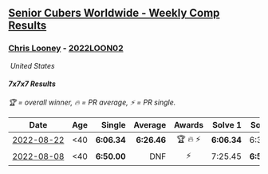 <style>table {white-space: nowrap;}</style>
<link rel="stylesheet" type="text/css" href="/scw-comp/css/flags.css" />

## [Senior Cubers Worldwide - Weekly Comp Results](/scw-comp/results/)
### [Chris Looney](README.md) - [2022LOON02](https://www.worldcubeassociation.org/persons/2022LOON02?event=777)

<i class="flag flag-US" />&nbsp;United States

#### 7x7x7 Results

<span style="white-space: nowrap;">🏆 = overall winner</span>, <span style="white-space: nowrap;">🔥 = PR average</span>, <span style="white-space: nowrap;">⚡ = PR single</span>.

| Date | Age | Single | Average | Awards | Solve 1 | Solve 2 | Solve 3 | Video |
| :--: | :--: | --: | --: | :--: | --: | --: | --: | :-- |
| [2022-08-22](../../results/2022-08-22/777.md) | <40 | **6:06.34** | **6:26.46** | 🏆 🔥 ⚡ | **6:06.34** | 6:37.90 | 6:35.14 | [Desktop](https://www.facebook.com/chris.looney/videos/1301838813888560) / [Mobile](https://m.facebook.com/chris.looney/videos/1301838813888560) |
| [2022-08-08](../../results/2022-08-08/777.md) | <40 | **6:50.00** | DNF | ⚡ | 7:25.45 | **6:50.00** | DNS | [Desktop](https://www.facebook.com/chris.looney/videos/395836309321166) / [Mobile](https://m.facebook.com/chris.looney/videos/395836309321166) |


<!-- Global site tag (gtag.js) - Google Analytics -->
<script async src="https://www.googletagmanager.com/gtag/js?id=UA-86348435-3"></script>
<script>window.dataLayer = window.dataLayer || []; function gtag() {dataLayer.push(arguments);} gtag('js', new Date()); gtag('config', 'UA-86348435-3');</script>
